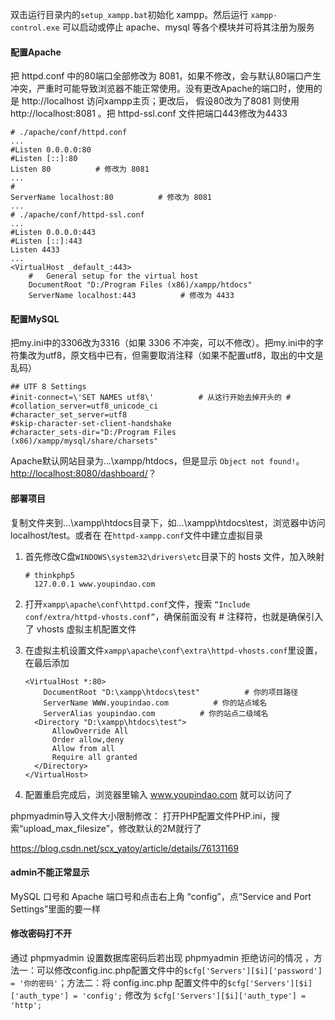 双击运行目录内的`setup_xampp.bat`初始化 xampp。然后运行 `xampp-control.exe` 可以启动或停止 apache、mysql 等各个模块并可将其注册为服务

#### 配置Apache

把 httpd.conf 中的80端口全部修改为 8081，如果不修改，会与默认80端口产生冲突，严重时可能导致浏览器不能正常使用。没有更改Apache的端口时，使用的是 http://localhost 访问xampp主页；更改后， 假设80改为了8081 则使用 http://localhost:8081 。把 httpd-ssl.conf 文件把端口443修改为4433

```
# ./apache/conf/httpd.conf
...
#Listen 0.0.0.0:80
#Listen [::]:80
Listen 80          # 修改为 8081
...
#
ServerName localhost:80          # 修改为 8081
...
# ./apache/conf/httpd-ssl.conf
...
#Listen 0.0.0.0:443
#Listen [::]:443
Listen 4433
...
<VirtualHost _default_:443>
    #   General setup for the virtual host
    DocumentRoot "D:/Program Files (x86)/xampp/htdocs"
    ServerName localhost:443          # 修改为 4433
```

#### 配置MySQL

把my.ini中的3306改为3316（如果 3306 不冲突，可以不修改）。把my.ini中的字符集改为utf8，原文档中已有，但需要取消注释（如果不配置utf8，取出的中文是乱码）

```
## UTF 8 Settings
#init-connect=\'SET NAMES utf8\'          # 从这行开始去掉开头的 #
#collation_server=utf8_unicode_ci
#character_set_server=utf8
#skip-character-set-client-handshake
#character_sets-dir="D:/Program Files (x86)/xampp/mysql/share/charsets"
```

Apache默认网站目录为…\xampp/htdocs，但是显示 `Object not found!`。<http://localhost:8080/dashboard/>？

#### 部署项目

复制文件夹到…\xampp\htdocs目录下，如…\xampp\htdocs\test，浏览器中访问 localhost/test。或者在 在`httpd-xampp.conf`文件中建立虚拟目录

1. 首先修改C盘`WINDOWS\system32\drivers\etc`目录下的 hosts 文件，加入映射

   ```
   # thinkphp5
     127.0.0.1 www.youpindao.com
   ```

2. 打开`xampp\apache\conf\httpd.conf`文件，搜索 `“Include conf/extra/httpd-vhosts.conf”`，确保前面没有 # 注释符，也就是确保引入了 vhosts 虚拟主机配置文件

3. 在虚拟主机设置文件`xampp\apache\conf\extra\httpd-vhosts.conf`里设置，在最后添加

   ```
   <VirtualHost *:80>
       DocumentRoot "D:\xampp\htdocs\test"          # 你的项目路径
       ServerName WWW.youpindao.com          # 你的站点域名
       ServerAlias youpindao.com          # 你的站点二级域名
     <Directory "D:\xampp\htdocs\test">
         AllowOverride All
         Order allow,deny
         Allow from all
         Require all granted
     </Directory>
   </VirtualHost>
   ```

4. 配置重启完成后，浏览器里输入 www.youpindao.com 就可以访问了

phpmyadmin导入文件大小限制修改： 打开PHP配置文件PHP.ini，搜索“upload_max_filesize”，修改默认的2M就行了

 https://blog.csdn.net/scx_yatoy/article/details/76131169 

#### admin不能正常显示

MySQL 口号和 Apache 端口号和点击右上角 “config”，点“Service and Port Settings”里面的要一样

#### 修改密码打不开

 通过 phpmyadmin 设置数据库密码后若出现 phpmyadmin 拒绝访问的情况 ，方法一：可以修改config.inc.php配置文件中的`$cfg['Servers'][$i]['password'] = '你的密码'`；方法二：将 config.inc.php 配置文件中的`$cfg['Servers'][$i]['auth_type'] = 'config';`   修改为   `$cfg['Servers'][$i]['auth_type'] = 'http';`
